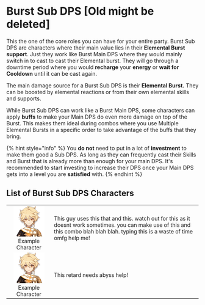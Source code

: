 # Burst Sub DPS \[Old might be deleted\]

This the one of the core roles you can have for your entire party. Burst Sub DPS are characters where their main value lies in their **Elemental Burst support**. Just they work like Burst Main DPS where they would mainly switch in to cast to cast their Elemental burst. They will go through a downtime period where you would **recharge** your **energy** or **wait for Cooldown** until it can be cast again.

The main damage source for a Burst Sub DPS is their **Elemental Burst.** They can be boosted by elemental reactions or from their own elemental skills and supports.

While Burst Sub DPS can work like a Burst Main DPS, some characters can apply **buffs** to make your Main DPS do even more damage on top of the Burst. This makes them ideal during combos where you use Multiple Elemental Bursts in a specific order to take advantage of the buffs that they bring.

{% hint style="info" %}
You **do not** need to put in a lot of **investment** to make them good a Sub DPS. As long as they can frequently cast their Skills and Burst that is already more than enough for your main DPS. It's recommended to start investing to increase their DPS once your Main DPS gets into a level you are **satisfied** with.
{% endhint %}

## List of **Burst Sub** DPS Characters

|  |  |
| :---: | :--- |
| ![](../../.gitbook/assets/ui_avataricon_aether.png)  Example Character | This guy uses this that and this. watch out for this as it doesnt work sometimes. you can make use of this and this combo blah blah blah. typing this is a waste of time omfg help me! |
| ![](../../.gitbook/assets/ui_avataricon_aether.png)  Example Character | This retard needs abyss help! |

